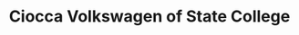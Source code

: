 ---
title: "Ciocca Volkswagen of State College"
url: /state-college/ciocca-volkswagen-of-state-college/
shop: car
---